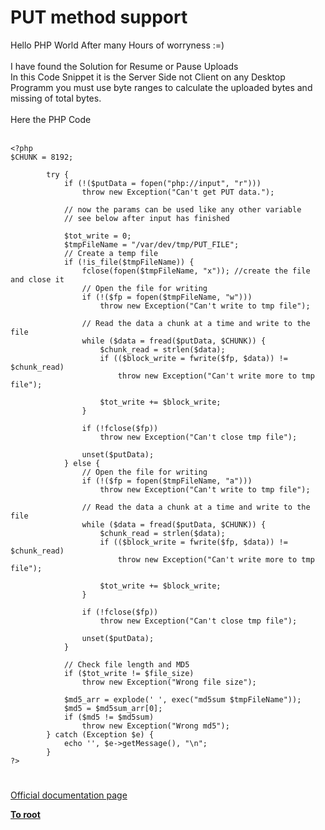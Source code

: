 # PUT method support



Hello PHP World After many Hours of worryness :=)<br><br>I have found the Solution for Resume or Pause Uploads<br>In this Code Snippet it is the Server Side not Client on any Desktop Programm you must use byte ranges to calculate the uploaded bytes and missing of total bytes.<br><br>Here the PHP Code<br><br>

```
<?php
$CHUNK = 8192;

        try {
            if (!($putData = fopen("php://input", "r")))
                throw new Exception("Can't get PUT data.");

            // now the params can be used like any other variable
            // see below after input has finished

            $tot_write = 0;
            $tmpFileName = "/var/dev/tmp/PUT_FILE";
            // Create a temp file
            if (!is_file($tmpFileName)) {
                fclose(fopen($tmpFileName, "x")); //create the file and close it
                // Open the file for writing
                if (!($fp = fopen($tmpFileName, "w")))
                    throw new Exception("Can't write to tmp file");

                // Read the data a chunk at a time and write to the file
                while ($data = fread($putData, $CHUNK)) {
                    $chunk_read = strlen($data);
                    if (($block_write = fwrite($fp, $data)) != $chunk_read)
                        throw new Exception("Can't write more to tmp file");

                    $tot_write += $block_write;
                }

                if (!fclose($fp))
                    throw new Exception("Can't close tmp file");

                unset($putData);
            } else {
                // Open the file for writing
                if (!($fp = fopen($tmpFileName, "a")))
                    throw new Exception("Can't write to tmp file");

                // Read the data a chunk at a time and write to the file
                while ($data = fread($putData, $CHUNK)) {
                    $chunk_read = strlen($data);
                    if (($block_write = fwrite($fp, $data)) != $chunk_read)
                        throw new Exception("Can't write more to tmp file");

                    $tot_write += $block_write;
                }

                if (!fclose($fp))
                    throw new Exception("Can't close tmp file");

                unset($putData);
            }

            // Check file length and MD5
            if ($tot_write != $file_size)
                throw new Exception("Wrong file size");

            $md5_arr = explode(' ', exec("md5sum $tmpFileName"));
            $md5 = $md5sum_arr[0];
            if ($md5 != $md5sum)
                throw new Exception("Wrong md5");
        } catch (Exception $e) {
            echo '', $e->getMessage(), "\n";
        }
?>
```
  

#

[Official documentation page](https://www.php.net/manual/en/features.file-upload.put-method.php)

**[To root](/README.md)**